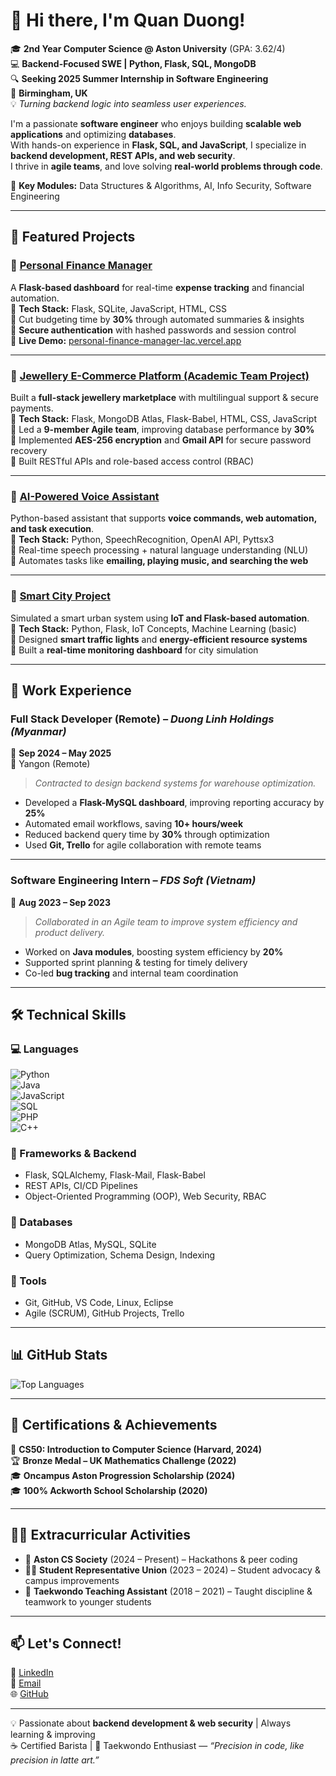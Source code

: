 # 👋 Hi there, I'm Quan Duong!

🎓 **2nd Year Computer Science @ Aston University** (GPA: 3.62/4)  
💻 **Backend-Focused SWE | Python, Flask, SQL, MongoDB**  
🔍 **Seeking 2025 Summer Internship in Software Engineering**  
📍 **Birmingham, UK**  
💡 _Turning backend logic into seamless user experiences._  

I'm a passionate **software engineer** who enjoys building **scalable web applications** and optimizing **databases**.  
With hands-on experience in **Flask, SQL, and JavaScript**, I specialize in **backend development, REST APIs, and web security**.  
I thrive in **agile teams**, and love solving **real-world problems through code**.

🧠 **Key Modules:** Data Structures & Algorithms, AI, Info Security, Software Engineering

---

## 🚀 Featured Projects

### 🔹 [**Personal Finance Manager**](https://github.com/Quanthenewbiecoder/Personal-finance-manager)  
A **Flask-based dashboard** for real-time **expense tracking** and financial automation.  
🔹 **Tech Stack:** Flask, SQLite, JavaScript, HTML, CSS  
🔹 Cut budgeting time by **30%** through automated summaries & insights  
🔹 **Secure authentication** with hashed passwords and session control  
🔹 **Live Demo:** [personal-finance-manager-lac.vercel.app](https://personal-finance-manager-lac.vercel.app)

---

### 🔹 [Jewellery E-Commerce Platform (Academic Team Project)](https://github.com/Quanthenewbiecoder/Team-website-project)  
Built a **full-stack jewellery marketplace** with multilingual support & secure payments.  
🔹 **Tech Stack:** Flask, MongoDB Atlas, Flask-Babel, HTML, CSS, JavaScript  
🔹 Led a **9-member Agile team**, improving database performance by **30%**  
🔹 Implemented **AES-256 encryption** and **Gmail API** for secure password recovery  
🔹 Built RESTful APIs and role-based access control (RBAC)

---

### 🔹 [AI-Powered Voice Assistant](https://github.com/Quanthenewbiecoder/AI-Powered-Voice-Assistant)  
Python-based assistant that supports **voice commands, web automation, and task execution**.  
🔹 **Tech Stack:** Python, SpeechRecognition, OpenAI API, Pyttsx3  
🔹 Real-time speech processing + natural language understanding (NLU)  
🔹 Automates tasks like **emailing, playing music, and searching the web**

---

### 🔹 [Smart City Project](https://github.com/Quanthenewbiecoder/smart_city-project)  
Simulated a smart urban system using **IoT and Flask-based automation**.  
🔹 **Tech Stack:** Python, Flask, IoT Concepts, Machine Learning (basic)  
🔹 Designed **smart traffic lights** and **energy-efficient resource systems**  
🔹 Built a **real-time monitoring dashboard** for city simulation

---

## 💼 Work Experience

### **Full Stack Developer** (Remote) – *Duong Linh Holdings (Myanmar)*  
📅 **Sep 2024 – May 2025**  
📍 Yangon (Remote)  
> _Contracted to design backend systems for warehouse optimization._

- Developed a **Flask-MySQL dashboard**, improving reporting accuracy by **25%**
- Automated email workflows, saving **10+ hours/week**
- Reduced backend query time by **30%** through optimization
- Used **Git, Trello** for agile collaboration with remote teams

---

### **Software Engineering Intern** – *FDS Soft (Vietnam)*  
📅 **Aug 2023 – Sep 2023**  
> _Collaborated in an Agile team to improve system efficiency and product delivery._

- Worked on **Java modules**, boosting system efficiency by **20%**
- Supported sprint planning & testing for timely delivery
- Co-led **bug tracking** and internal team coordination

---

## 🛠 Technical Skills

### 💻 Languages  
![Python](https://img.shields.io/badge/Python-blue?style=flat&logo=python)  
![Java](https://img.shields.io/badge/Java-red?style=flat&logo=java)  
![JavaScript](https://img.shields.io/badge/JavaScript-yellow?style=flat&logo=javascript)  
![SQL](https://img.shields.io/badge/SQL-green?style=flat&logo=mysql)  
![PHP](https://img.shields.io/badge/PHP-purple?style=flat&logo=php)  
![C++](https://img.shields.io/badge/C++-orange?style=flat&logo=cplusplus)

### 🔹 Frameworks & Backend  
- Flask, SQLAlchemy, Flask-Mail, Flask-Babel  
- REST APIs, CI/CD Pipelines  
- Object-Oriented Programming (OOP), Web Security, RBAC  

### 🔹 Databases  
- MongoDB Atlas, MySQL, SQLite  
- Query Optimization, Schema Design, Indexing  

### 🔹 Tools  
- Git, GitHub, VS Code, Linux, Eclipse  
- Agile (SCRUM), GitHub Projects, Trello  

---

## 📊 GitHub Stats

![Top Languages](https://github-readme-stats.vercel.app/api/top-langs/?username=Quanthenewbiecoder&layout=compact&theme=radical)

---

## 📜 Certifications & Achievements

🏅 **CS50: Introduction to Computer Science (Harvard, 2024)**  
🏆 **Bronze Medal – UK Mathematics Challenge (2022)**  
🎓 **Oncampus Aston Progression Scholarship (2024)**  
🎓 **100% Ackworth School Scholarship (2020)**  

---

## 🧑‍💻 Extracurricular Activities  

- 💬 **Aston CS Society** (2024 – Present) – Hackathons & peer coding  
- 🧑‍🎓 **Student Representative Union** (2023 – 2024) – Student advocacy & campus improvements  
- 🥋 **Taekwondo Teaching Assistant** (2018 – 2021) – Taught discipline & teamwork to younger students  

---

## 📫 Let's Connect!  

🔗 [LinkedIn](https://linkedin.com/in/duong-anh-quan-bb4b3b1a4)  
📩 [Email](mailto:quan.duong4work@gmail.com)  
🌐 [GitHub](https://github.com/Quanthenewbiecoder)  

---

💡 Passionate about **backend development & web security** | Always learning & improving  
☕ Certified Barista | 🥋 Taekwondo Enthusiast — _“Precision in code, like precision in latte art.”_
